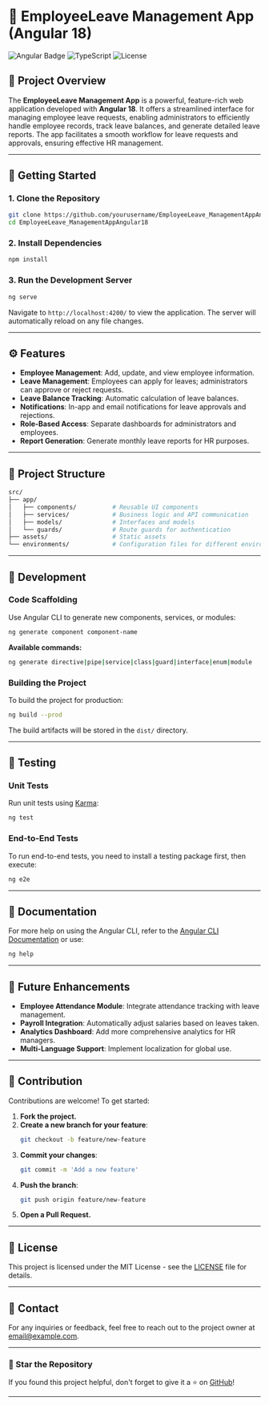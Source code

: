 
# 🌟 EmployeeLeave Management App (Angular 18)

![Angular Badge](https://img.shields.io/badge/Angular-18.0.0-red) ![TypeScript](https://img.shields.io/badge/TypeScript-%5E4.0.0-blue) ![License](https://img.shields.io/github/license/mashape/apistatus.svg)

## 📝 Project Overview

The **EmployeeLeave Management App** is a powerful, feature-rich web application developed with **Angular 18**. It offers a streamlined interface for managing employee leave requests, enabling administrators to efficiently handle employee records, track leave balances, and generate detailed leave reports. The app facilitates a smooth workflow for leave requests and approvals, ensuring effective HR management.

---

## 🚀 Getting Started

### 1. Clone the Repository

```bash
git clone https://github.com/yourusername/EmployeeLeave_ManagementAppAngular18.git
cd EmployeeLeave_ManagementAppAngular18
```

### 2. Install Dependencies

```bash
npm install
```

### 3. Run the Development Server

```bash
ng serve
```

Navigate to `http://localhost:4200/` to view the application. The server will automatically reload on any file changes.

---

## ⚙️ Features

- **Employee Management**: Add, update, and view employee information.
- **Leave Management**: Employees can apply for leaves; administrators can approve or reject requests.
- **Leave Balance Tracking**: Automatic calculation of leave balances.
- **Notifications**: In-app and email notifications for leave approvals and rejections.
- **Role-Based Access**: Separate dashboards for administrators and employees.
- **Report Generation**: Generate monthly leave reports for HR purposes.

---

## 📂 Project Structure

```bash
src/
├── app/
│   ├── components/          # Reusable UI components
│   ├── services/            # Business logic and API communication
│   ├── models/              # Interfaces and models
│   └── guards/              # Route guards for authentication
├── assets/                  # Static assets
└── environments/            # Configuration files for different environments
```

---

## 🔨 Development

### Code Scaffolding

Use Angular CLI to generate new components, services, or modules:

```bash
ng generate component component-name
```

**Available commands:**

```bash
ng generate directive|pipe|service|class|guard|interface|enum|module
```

### Building the Project

To build the project for production:

```bash
ng build --prod
```

The build artifacts will be stored in the `dist/` directory.

---

## 🧪 Testing

### Unit Tests

Run unit tests using [Karma](https://karma-runner.github.io):

```bash
ng test
```

### End-to-End Tests

To run end-to-end tests, you need to install a testing package first, then execute:

```bash
ng e2e
```

---

## 📖 Documentation

For more help on using the Angular CLI, refer to the [Angular CLI Documentation](https://angular.io/cli) or use:

```bash
ng help
```

---

## 🎯 Future Enhancements

- **Employee Attendance Module**: Integrate attendance tracking with leave management.
- **Payroll Integration**: Automatically adjust salaries based on leaves taken.
- **Analytics Dashboard**: Add more comprehensive analytics for HR managers.
- **Multi-Language Support**: Implement localization for global use.

---

## 🤝 Contribution

Contributions are welcome! To get started:

1. **Fork the project.**
2. **Create a new branch for your feature**:
   ```bash
   git checkout -b feature/new-feature
   ```
3. **Commit your changes**:
   ```bash
   git commit -m 'Add a new feature'
   ```
4. **Push the branch**:
   ```bash
   git push origin feature/new-feature
   ```
5. **Open a Pull Request.**

---

## 📄 License

This project is licensed under the MIT License - see the [LICENSE](LICENSE) file for details.

---

## 💬 Contact

For any inquiries or feedback, feel free to reach out to the project owner at [email@example.com](mailto:email@example.com).

---

### 🌟 Star the Repository

If you found this project helpful, don't forget to give it a ⭐ on [GitHub](https://github.com/yourusername/EmployeeLeave_ManagementAppAngular18)!

---
